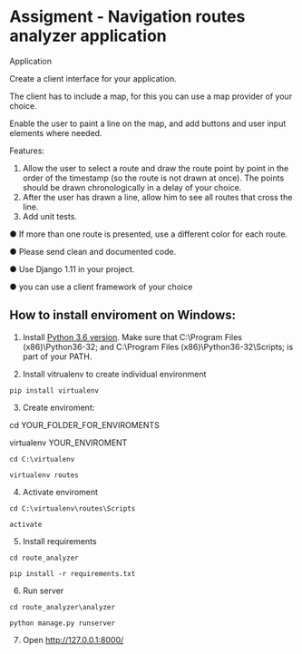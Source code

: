 # Assigment - Navigation routes analyzer application

Application

Create a client interface for your application.

The client has to include a map, for this you can use a map provider of your choice.

Enable the user to paint a line on the map, and add buttons and user input elements where needed.

Features:
1. Allow the user to select a route and draw the route point by point in the order of the timestamp (so the
route is not drawn at once). The points should be drawn chronologically in a delay of your choice.
2. After the user has drawn a line, allow him to see all routes that cross the line.
3. Add unit tests.

● If more than one route is presented, use a different color for each route.

● Please send clean and documented code.

● Use Django 1.11 in your project.

● you can use a client framework of your choice

## How to install enviroment on Windows:
 1. Install [Python 3.6 version](https://www.python.org/downloads/release/python-360/). 
Make sure that C:\Program Files (x86)\Python36-32; and C:\Program Files (x86)\Python36-32\Scripts; is part of your PATH.

 2. Install vitrualenv to create individual environment
 
`pip install virtualenv`

 3. Create enviroment:
 
cd YOUR_FOLDER_FOR_ENVIROMENTS

virtualenv YOUR_ENVIROMENT

`cd C:\virtualenv`

`virtualenv routes`

 4. Activate enviroment
 
`cd C:\virtualenv\routes\Scripts`

`activate`

 5. Install requirements
 
`cd route_analyzer`

`pip install -r requirements.txt`

6. Run server

`cd route_analyzer\analyzer`

`python manage.py runserver`

7. Open http://127.0.0.1:8000/
